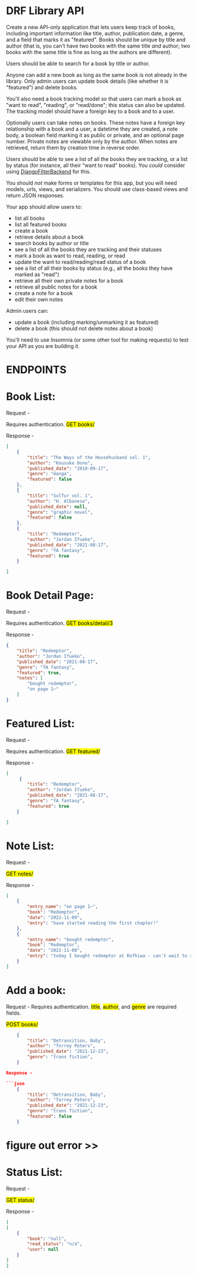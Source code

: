 # DRF Library API

Create a new API-only application that lets users keep track of books, including important information like title, author, publication date, a genre, and a field that marks it as "featured". Books should be unique by title and author (that is, you can't have two books with the same title _and_ author; two books with the same title is fine as long as the authors are different).

Users should be able to search for a book by title or author.

Anyone can add a new book as long as the same book is not already in the library. Only admin users can update book details (like whether it is "featured") and delete books.

You'll also need a book tracking model so that users can mark a book as "want to read", "reading", or "read/done"; this status can also be updated. The tracking model should have a foreign key to a book and to a user.

Optionally users can take notes on books. These notes have a foreign key relationship with a book and a user, a datetime they are created, a note body, a boolean field marking it as public or private, and an optional page number. Private notes are viewable only by the author. When notes are retrieved, return them by creation time in reverse order.

Users should be able to see a list of all the books they are tracking, or a list by status (for instance, all their "want to read" books). You _could_ consider using [DjangoFilterBackend](https://www.django-rest-framework.org/api-guide/filtering/#djangofilterbackend) for this.

You should _not_ make forms or templates for this app, but you will need models, urls, views, and serializers. You should use class-based views and return JSON responses.

Your app should allow users to:

- list all books
- list all featured books
- create a book
- retrieve details about a book
- search books by author or title
- see a list of all the books they are tracking and their statuses
- mark a book as want to read, reading, or read
- update the want to read/reading/read status of a book
- see a list of all their books by status (e.g., all the books they have marked as "read")
- retrieve all their own private notes for a book
- retrieve all public notes for a book
- create a note for a book
- edit their own notes

Admin users can:

- update a book (including marking/unmarking it as featured)
- delete a book (this should not delete notes about a book)

You'll need to use Insomnia (or some other tool for making requests) to test your API as you are building it.



# ENDPOINTS 

# Book List:
Request -

Requires authentication. 
<mark>GET books/</mark>

Response - 

```json
[
	{
		"title": "The Ways of the Househusband vol. 1",
		"author": "Kousuke Oono",
		"published_date": "2019-09-17",
		"genre": "manga",
		"featured": false
	},
	{
		"title": "Sulfur vol. 1",
		"author": "H. Albanese",
		"published_date": null,
		"genre": "graphic novel",
		"featured": false
	},
    {
		"title": "Redemptor",
		"author": "Jordan Ifueko",
		"published_date": "2021-08-17",
		"genre": "YA fantasy",
		"featured": true
	}

]
```
# Book Detail Page:
Request -

Requires authentication.
<mark>GET books/detail/3</mark>

Response - 

```json
{
	"title": "Redemptor",
	"author": "Jordan Ifueko",
	"published_date": "2021-08-17",
	"genre": "YA fantasy",
	"featured": true,
	"notes": [
		"bought redemptor",
		"on page 1~"
	]
}
```

# Featured List:
Request -

Requires authentication. 
<mark>GET featured/</mark>

Response - 

```json
[
	 {
		"title": "Redemptor",
		"author": "Jordan Ifueko",
		"published_date": "2021-08-17",
		"genre": "YA fantasy",
		"featured": true
	}

]
```

# Note List:
Request -

<mark>GET notes/</mark>

Response - 

```json
[
	{
		"entry_name": "on page 1~",
		"book": "Redemptor",
		"date": "2022-11-09",
		"entry": "have started reading the first chapter!"
	},
	{
		"entry_name": "bought redemptor",
		"book": "Redemptor",
		"date": "2022-11-08",
		"entry": "today I bought redemptor at Rofhiwa - can't wait to start reading it!"
	}
]
```

# Add a book:
Request -
Requires authentication. <mark>title</mark>, <mark>author</mark>, and <mark>genre</mark> are required fields.

<mark>POST books/</mark>

```json
    {
	    "title": "Detransition, Baby",
		"author": "Torrey Peters",
		"published_date": "2021-12-23",
		"genre": "trans fiction",
    }

Response - 

```json
	{
		"title": "Detransition, Baby",
		"author": "Torrey Peters",
		"published_date": "2021-12-23",
		"genre": "trans fiction",
		"featured": false
	}
```
# figure out error >>
# Status List:
Request -

<mark>GET status/</mark>

Response - 

```json
[
[
	{
		"book": "null",
		"read_status": "n/a",
		"user": null
	}
]
]
```